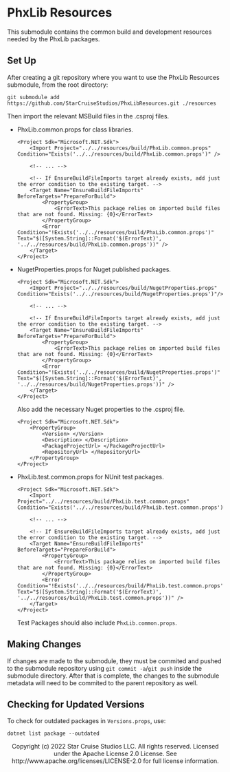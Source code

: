﻿# PhxLib Resources
This submodule contains the common build and development resources needed by the PhxLib packages.

## Set Up
After creating a git repository where you want to use the PhxLib Resources submodule, from the root directory:
```shell
git submodule add https://github.com/StarCruiseStudios/PhxLibResources.git ./resources
```

Then import the relevant MSBuild files in the .csproj files.
* PhxLib.common.props for class libraries.
    ```msbuild
    <Project Sdk="Microsoft.NET.Sdk">
        <Import Project="../../resources/build/PhxLib.common.props" Condition="Exists('../../resources/build/PhxLib.common.props')" />
        
        <!-- ... -->
        
        <!-- If EnsureBuildFileImports target already exists, add just the error condition to the existing target. -->
        <Target Name="EnsureBuildFileImports" BeforeTargets="PrepareForBuild">
            <PropertyGroup>
                <ErrorText>This package relies on imported build files that are not found. Missing: {0}</ErrorText>
            </PropertyGroup>
            <Error Condition="!Exists('../../resources/build/PhxLib.common.props')" Text="$([System.String]::Format('$(ErrorText)', '../../resources/build/PhxLib.common.props'))" />
        </Target>
    </Project>
    ```
* NugetProperties.props for Nuget published packages.
    ```msbuild
    <Project Sdk="Microsoft.NET.Sdk">
        <Import Project="../../resources/build/NugetProperties.props" Condition="Exists('../../resources/build/NugetProperties.props')"/>
        
        <!-- ... -->
        
        <!-- If EnsureBuildFileImports target already exists, add just the error condition to the existing target. -->
        <Target Name="EnsureBuildFileImports" BeforeTargets="PrepareForBuild">
            <PropertyGroup>
                <ErrorText>This package relies on imported build files that are not found. Missing: {0}</ErrorText>
            </PropertyGroup>
            <Error Condition="!Exists('../../resources/build/NugetProperties.props')" Text="$([System.String]::Format('$(ErrorText)', '../../resources/build/NugetProperties.props'))" />
        </Target>
    </Project>
    ```
    Also add the necessary Nuget properties to the .csproj file.
    ```msbuild
    <Project Sdk="Microsoft.NET.Sdk">
        <PropertyGroup>
            <Version> </Version>
            <Description> </Description>
            <PackageProjectUrl> </PackageProjectUrl>
            <RepositoryUrl> </RepositoryUrl>
        </PropertyGroup>
    </Project>
    ```
* PhxLib.test.common.props for NUnit test packages.
    ```msbuild
    <Project Sdk="Microsoft.NET.Sdk">
        <Import Project="../../resources/build/PhxLib.test.common.props" Condition="Exists('../../resources/build/PhxLib.test.common.props')"/>
        
        <!-- ... -->
        
        <!-- If EnsureBuildFileImports target already exists, add just the error condition to the existing target. -->
        <Target Name="EnsureBuildFileImports" BeforeTargets="PrepareForBuild">
            <PropertyGroup>
                <ErrorText>This package relies on imported build files that are not found. Missing: {0}</ErrorText>
            </PropertyGroup>
            <Error Condition="!Exists('../../resources/build/PhxLib.test.common.props')" Text="$([System.String]::Format('$(ErrorText)', '../../resources/build/PhxLib.test.common.props'))" />
        </Target>
    </Project>
    ```
    Test Packages should also include `PhxLib.common.props`.

## Making Changes
If changes are made to the submodule, they must be commited and pushed to the submodule repository using `git commit -a`/`git push` inside the submodule directory.
After that is complete, the changes to the submodule metadata will need to be commited to the parent repository as well.

## Checking for Updated Versions
To check for outdated packages in `Versions.props`, use:
```shell
dotnet list package --outdated
```

<div align="center">
Copyright (c) 2022 Star Cruise Studios LLC. All rights reserved.  
Licensed under the Apache License 2.0 License.  
See http://www.apache.org/licenses/LICENSE-2.0 for full license information.
</div>